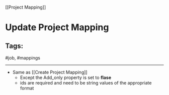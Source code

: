 [[Project Mapping]]

# Update Project Mapping

## Tags:
#job, #mappings 

---

- Same as [[Create Project Mapping]]
	- Except the Add_only property is set to **flase**
	- ids are required and need to be string values of the appropriate format